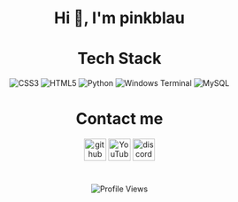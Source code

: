<h1 align="center">Hi 👋, I'm pinkblau</h1>

<h1 align="center">Tech Stack</h1>
<div align="center">

 ![CSS3](https://img.shields.io/badge/css3-%231572B6.svg?style=for-the-badge&logo=css3&logoColor=white) ![HTML5](https://img.shields.io/badge/html5-%23E34F26.svg?style=for-the-badge&logo=html5&logoColor=white) ![Python](https://img.shields.io/badge/python-3670A0?style=for-the-badge&logo=python&logoColor=ffdd54) ![Windows Terminal](https://img.shields.io/badge/Windows%20Terminal-%234D4D4D.svg?style=for-the-badge&logo=windows-terminal&logoColor=white) ![MySQL](https://img.shields.io/badge/mysql-%2300000f.svg?style=for-the-badge&logo=mysql&logoColor=white)

</div>

<h1 align="center">Contact me</h1>
<div align="center">

[<img src='https://cdn.jsdelivr.net/npm/simple-icons@3.0.1/icons/github.svg' alt='github' height='40'>](https://github.com/pinkblau-dev)  [<img src='https://cdn.jsdelivr.net/npm/simple-icons@3.0.1/icons/youtube.svg' alt='YouTube' height='40'>](https://www.youtube.com/@toolsocial)  [<img src='https://cdn.jsdelivr.net/npm/simple-icons@3.0.1/icons/telegram.svg' alt='discord' height='40'>](https://t.me/pinkblau)

</div>

<h1 align="center"></h1>
<div align="center">
  <img src="https://api.visitorbadge.io/api/VisitorHit?user=pinkblau&countColorcountColor&countColor=%23FF0000" alt="Profile Views">
</div>
